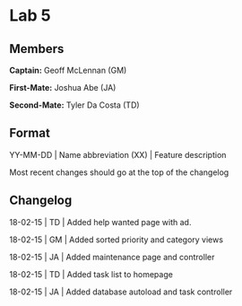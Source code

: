# Lab 5

## Members

**Captain:** Geoff McLennan (GM)

**First-Mate:** Joshua Abe (JA)

**Second-Mate:** Tyler Da Costa (TD)

## Format
YY-MM-DD | Name abbreviation (XX) | Feature description

Most recent changes should go at the top of the changelog

## Changelog
18-02-15 | TD | Added help wanted page with ad.

18-02-15 | GM | Added sorted priority and category views

18-02-15 | JA | Added maintenance page and controller

18-02-15 | TD | Added task list to homepage

18-02-15 | JA | Added database autoload and task controller

